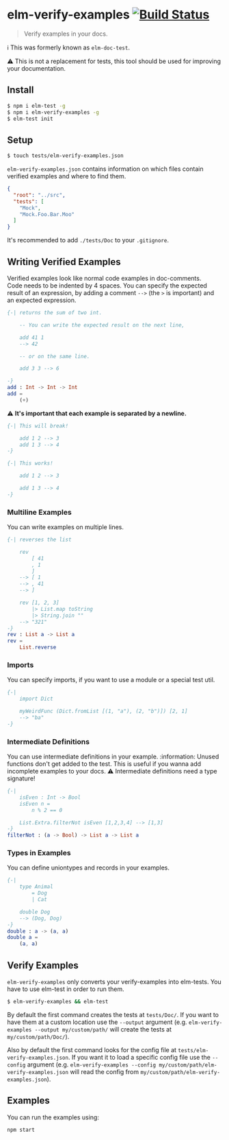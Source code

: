 elm-verify-examples [![Build Status](https://travis-ci.org/stoeffel/elm-verify-examples.svg?branch=master)](https://travis-ci.org/stoeffel/elm-verify-examples)
============

> Verify examples in your docs.

:information_source: This was formerly known as `elm-doc-test`.

:warning: This is not a replacement for tests, this tool should be used for improving your documentation.


Install
-------

```bash
$ npm i elm-test -g
$ npm i elm-verify-examples -g
$ elm-test init
```

Setup
-----

```bash
$ touch tests/elm-verify-examples.json
```

`elm-verify-examples.json` contains information on which files contain verified examples and where to find them.

```json
{
  "root": "../src",
  "tests": [
    "Mock",
    "Mock.Foo.Bar.Moo"
  ]
}
```

It's recommended to add `./tests/Doc` to your `.gitignore`.

Writing Verified Examples
----------------

Verified examples look like normal code examples in doc-comments. \
Code needs to be indented by 4 spaces.
You can specify the expected result of an expression, by adding a comment `-->` (the `>` is important) and an expected expression.

```elm
{-| returns the sum of two int.

    -- You can write the expected result on the next line,

    add 41 1
    --> 42

    -- or on the same line.

    add 3 3 --> 6

-}
add : Int -> Int -> Int
add =
    (+)
```

:warning: **It's important that each example is separated by a newline.**

```elm
{-| This will break!

    add 1 2 --> 3
    add 1 3 --> 4
-}
```

```elm
{-| This works!

    add 1 2 --> 3

    add 1 3 --> 4
-}
```

### Multiline Examples

You can write examples on multiple lines.

```elm
{-| reverses the list

    rev
        [ 41
        , 1
        ]
    --> [ 1
    --> , 41
    --> ]

    rev [1, 2, 3]
        |> List.map toString
        |> String.join ""
    --> "321"
-}
rev : List a -> List a
rev =
    List.reverse
```


### Imports

You can specify imports, if you want to use a module or a special test util.

```elm
{-|
    import Dict

    myWeirdFunc (Dict.fromList [(1, "a"), (2, "b")]) [2, 1]
    --> "ba"
-}
```

### Intermediate Definitions

You can use intermediate definitions in your example.
:information: Unused functions don't get added to the test. This is useful if you wanna add incomplete examples to your docs.
:warning: Intermediate definitions need a type signature!

```elm
{-|
    isEven : Int -> Bool
    isEven n =
        n % 2 == 0

    List.Extra.filterNot isEven [1,2,3,4] --> [1,3]
-}
filterNot : (a -> Bool) -> List a -> List a
```

### Types in Examples

You can define uniontypes and records in your examples.

```elm
{-|
    type Animal
        = Dog
        | Cat

    double Dog
    --> (Dog, Dog)
-}
double : a -> (a, a)
double a =
    (a, a)
```

Verify Examples
----------------

`elm-verify-examples` only converts your verify-examples into elm-tests.
You have to use elm-test in order to run them.

```bash
$ elm-verify-examples && elm-test
```

By default the first command creates the tests at `tests/Doc/`. If you want to have them at a custom location use the `--output` argument (e.g. `elm-verify-examples --output my/custom/path/` will create the tests at `my/custom/path/Doc/`).

Also by default the first command looks for the config file at `tests/elm-verify-examples.json`. If you want it to load a specific config file use the `--config` argument (e.g. `elm-verify-examples --config my/custom/path/elm-verify-examples.json` will read the config from `my/custom/path/elm-verify-examples.json`).

Examples
--------

You can run the examples using:

`npm start`
